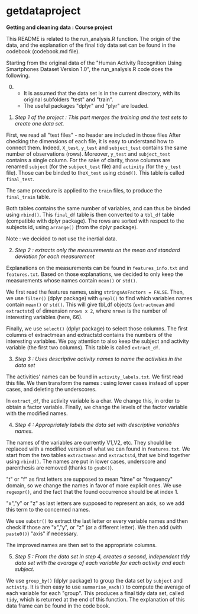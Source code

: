 getdataproject
==============
__Getting and cleaning data : Course project__

This README is related to the run_analysis.R function. The origin of the data, and the
explanation of the final tidy data set can be found in the codebook (codebook.md file).

Starting from the original data of the "Human Activity Recognition Using Smartphones Dataset
Version 1.0", the run_analysis.R code does the following.

0) - It is assumed that the data set is in the current directory, with its original subfolders "test"
and "train".
   - The useful packages "dplyr" and "plyr" are loaded.
   
1) _Step 1 of the project : This part merges the training and the test sets to create one data set._

First, we read all "test files" - no header are included in those files
After checking the dimensions of each file, it is easy to understand how to connect them.
Indeed, `X_test`, `y_test` and `subject_test` contains the same number of observations (rows).
Moreover, `y_test` and `subject_test` contains a single column. For the sake of clarity, 
those columns are renamed `subject` (for the `subject_test` file) and `activity` (for the `y_test` file).
Those can be binded to the`X_test` using `cbind()`. This table is called `final_test`.

The same procedure is applied to the `train` files, to produce the `final_train` table.

Both tables contains the same number of variables, and can thus be binded using `rbind()`.
This `final_df` table is then converted to a `tbl_df` table (compatible with dplyr package).
The rows are sorted with respect to the subjects id, using `arrange()` (from the dplyr package).

Note : we decided to not use the inertial data.

2) _Step 2 : extracts only the measurements on the mean and standard 
   deviation for each measurement_
   
Explanations on the measurements can be found in `features_info.txt` and `features.txt`.
Based on those explanations, we decided to only keep the measurements whose names contain 
`mean()` or `std()`.

We first read the features names, using `stringsAsFactors = FALSE`.
Then, we use `filter()` (dplyr package) with `grepl()` to find which variables names contain `mean()` or `std()`.
This will give tbl_df objects (`extractmean` and `extractstd`) of dimension `nrows x 2`, 
where `nrows` is the number of interesting variables (here, 66).

Finally, we use `select()` (dplyr package) to select those columns. The first columns of extractmean
and extractstd contains the numbers of the interesting variables. We pay attention to also
keep the subject and activity variable (the first two columns). This table is called `extract_df`.

3) _Step 3 : Uses descriptive activity names to name the activities in the data set_

The activities' names can be found in `activity_labels.txt`. 
We first read this file. We then transform the names : using lower cases instead of upper cases,
and deleting the underscores.

In `extract_df`, the activity variable is a char. We change this, in order to obtain a factor variable.
Finally, we change the levels of the factor variable with the modified names.


4) _Step 4 : Appropriately labels the data set with descriptive variables names._

The names of the variables are currently V1,V2, etc. They should be replaced with a
modified version of what we can found in `features.txt`. We start from the
two tables `extractmean` and `extractstd`, that we bind together using `rbind()`.
The names are put in lower cases, underscore and parenthesis are removed (thanks to `gsub()`). 

"t" or "f" as first letters are supposed to mean "time" or "frequency" domain, so
we change the names in favor of more explicit ones. We use `regexpr()`, and the fact that the 
found occurrence should be at index 1.

"x","y" or "z" as last letters are supposed to represent an axis, so we add this term to 
the concerned names.
  
We use `substr()` to extract the last letter or every variable names and then check if those 
are "x","y", or "z" (or a different letter). We then add (with `paste0()`) "axis" if necessary.

The improved names are then set to the appropriate columns.

5) _Step 5 : From the data set in step 4, creates a second, independent tidy data set 
with the avarage of each variable for each activity and each subject._

We use `group_by()` (dplyr package) to group the data set by `subject` and `activity`.
It is then easy to use `summarise_each()` to compute the average of each variable 
for each "group". This produces a final tidy data set, called `tidy`, which is returned at the 
end of this function. The explanation of this data frame can be found in the code book.
